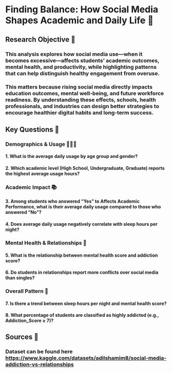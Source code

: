 # Finding Balance: How Social Media Shapes Academic and Daily Life 📲

## Research Objective 🔎
###  This analysis explores how social media use—when it becomes excessive—affects students’ academic outcomes, mental health, and productivity, while highlighting patterns that can help distinguish healthy engagement from overuse.
### This matters because rising social media directly impacts education outcomes, mental well-being, and future workforce readiness. By understanding these effects, schools, health professionals, and industries can design better strategies to encourage healthier digital habits and long-term success.

## Key Questions 🔑
###  **Demographics & Usage 👨👩🧑**
#### 1. What is the average daily usage by age group and gender?
#### 2. Which academic level (High School, Undergraduate, Graduate) reports the highest average usage hours?

### Academic Impact 📚
#### 3. Among students who answered “Yes” to Affects Academic Performance, what is their average daily usage compared to those who answered “No”?
#### 4. Does average daily usage negatively correlate with sleep hours per night?


### Mental Health & Relationships 🧠
#### 5. What is the relationship between mental health score and addiction score?
#### 6. Do students in relationships report more conflicts over social media than singles?

### Overall Pattern 🧩
#### 7. Is there a trend between sleep hours per night and mental health score?
#### 8. What percentage of students are classified as highly addicted (e.g., Addiction_Score ≥ 7)?

## Sources 🔌
### Dataset can be found here https://www.kaggle.com/datasets/adilshamim8/social-media-addiction-vs-relationships

